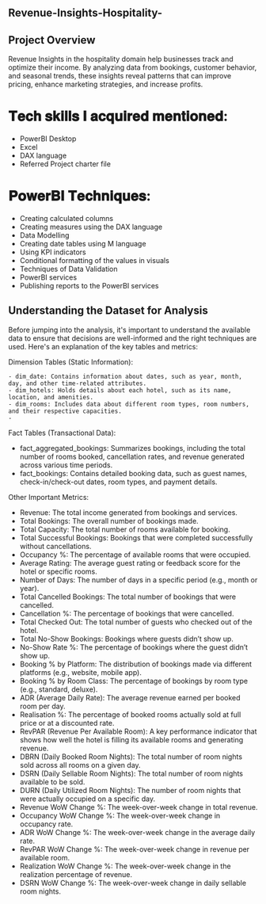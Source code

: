 ## Revenue-Insights-Hospitality-

## Project Overview

Revenue Insights in the hospitality domain help businesses track and optimize their income. By analyzing data from bookings, customer behavior, and seasonal trends, these insights reveal patterns that can improve pricing, enhance marketing strategies, and increase profits.

# 𝐓𝐞𝐜𝐡 𝐬𝐤𝐢𝐥𝐥𝐬 𝐈 𝐚𝐜𝐪𝐮𝐢𝐫𝐞𝐝 𝐦𝐞𝐧𝐭𝐢𝐨𝐧𝐞𝐝: 

- PowerBI Desktop
- Excel
- DAX language
- Referred Project charter file

# 𝐏𝐨𝐰𝐞𝐫𝐁𝐈 𝐓𝐞𝐜𝐡𝐧𝐢𝐪𝐮𝐞𝐬:

- Creating calculated columns
- Creating measures using the DAX language
- Data Modelling
- Creating date tables using M language
- Using KPI indicators
- Conditional formatting of the values in visuals
- Techniques of Data Validation
- PowerBI services
- Publishing reports to the PowerBI services


## Understanding the Dataset for Analysis
Before jumping into the analysis, it's important to understand the available data to ensure that decisions are well-informed and the right techniques are used. Here's an explanation of the key tables and metrics:

Dimension Tables (Static Information):

    - dim_date: Contains information about dates, such as year, month, day, and other time-related attributes.
    - dim_hotels: Holds details about each hotel, such as its name, location, and amenities.
    - dim_rooms: Includes data about different room types, room numbers, and their respective capacities.
    - 
Fact Tables (Transactional Data):
- fact_aggregated_bookings: Summarizes bookings, including the total number of rooms booked, cancellation rates, and revenue generated across various time periods.
- fact_bookings: Contains detailed booking data, such as guest names, check-in/check-out dates, room types, and payment details.

Other Important Metrics:
- Revenue: The total income generated from bookings and services.
- Total Bookings: The overall number of bookings made.
- Total Capacity: The total number of rooms available for booking.
- Total Successful Bookings: Bookings that were completed successfully without cancellations.
- Occupancy %: The percentage of available rooms that were occupied.
- Average Rating: The average guest rating or feedback score for the hotel or specific rooms.
- Number of Days: The number of days in a specific period (e.g., month or year).
- Total Cancelled Bookings: The total number of bookings that were cancelled.
- Cancellation %: The percentage of bookings that were cancelled.
- Total Checked Out: The total number of guests who checked out of the hotel.
- Total No-Show Bookings: Bookings where guests didn’t show up.
- No-Show Rate %: The percentage of bookings where the guest didn’t show up.
- Booking % by Platform: The distribution of bookings made via different platforms (e.g., website, mobile app).
- Booking % by Room Class: The percentage of bookings by room type (e.g., standard, deluxe).
- ADR (Average Daily Rate): The average revenue earned per booked room per day.
- Realisation %: The percentage of booked rooms actually sold at full price or at a discounted rate.
- RevPAR (Revenue Per Available Room): A key performance indicator that shows how well the hotel is filling its available rooms and generating revenue.
- DBRN (Daily Booked Room Nights): The total number of room nights sold across all rooms on a given day.
- DSRN (Daily Sellable Room Nights): The total number of room nights available to be sold.
- DURN (Daily Utilized Room Nights): The number of room nights that were actually occupied on a specific day.
- Revenue WoW Change %: The week-over-week change in total revenue.
- Occupancy WoW Change %: The week-over-week change in occupancy rate.
- ADR WoW Change %: The week-over-week change in the average daily rate.
- RevPAR WoW Change %: The week-over-week change in revenue per available room.
- Realization WoW Change %: The week-over-week change in the realization percentage of revenue.
- DSRN WoW Change %: The week-over-week change in daily sellable room nights.
